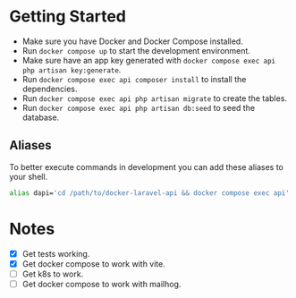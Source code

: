 

# Getting Started 

- Make sure you have Docker and Docker Compose installed.
- Run `docker compose up` to start the development environment.
- Make sure have an app key generated with `docker compose exec api php artisan key:generate`.
- Run `docker compose exec api composer install` to install the dependencies.
- Run `docker compose exec api php artisan migrate` to create the tables.
- Run `docker compose exec api php artisan db:seed` to seed the database.


## Aliases 
To better execute commands in development you can add these aliases to your shell.

```bash
alias dapi='cd /path/to/docker-laravel-api && docker compose exec api'
```


# Notes

- [x] Get tests working.
- [x] Get docker compose to work with vite.
- [ ] Get k8s to work.
- [ ] Get docker compose to work with mailhog.

